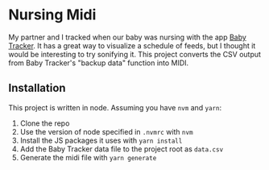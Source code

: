 # Nursing Midi
My partner and I tracked when our baby was nursing with the app
[Baby Tracker](https://apps.apple.com/us/app/baby-tracker-pro-newborn-log/id845657206).
It has a great way to visualize a schedule of feeds, but I thought it would be
interesting to try sonifying it. This project converts the CSV output from Baby
Tracker's "backup data" function into MIDI.

## Installation
This project is written in node. Assuming you have `nvm` and `yarn`:
1. Clone the repo
1. Use the version of node specified in `.nvmrc` with `nvm`
1. Install the JS packages it uses with `yarn install`
1. Add the Baby Tracker data file to the project root as `data.csv`
1. Generate the midi file with `yarn generate`
